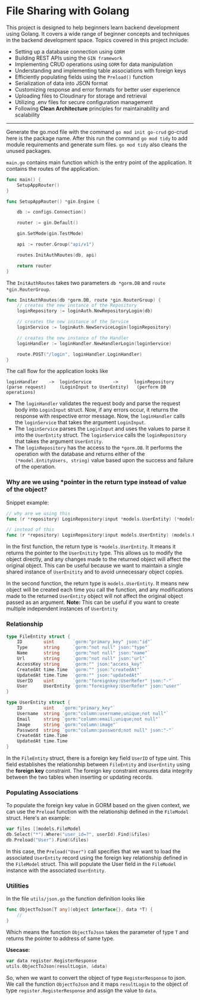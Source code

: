 # File Sharing with Golang

This project is designed to help beginners learn backend development using Golang. It covers a wide range of beginner concepts and techniques in the backend development space. Topics covered in this project include:

- Setting up a database connection using `GORM`
- Building REST APIs using the `GIN framework`
- Implementing CRUD operations using `GORM` for data manipulation
- Understanding and implementing table associations with foreign keys
- Efficiently populating fields using the `Preload()` function
- Serialization of data into JSON format
- Customizing response and error formats for better user experience
- Uploading files to Cloudinary for storage and retrieval
- Utilizing .env files for secure configuration management
- Following **Clean Architecture** principles for maintainability and scalability

---

Generate the go.mod file with the command `go mod init go-crud` go-crud here is the package name.
After this run the command `go mod tidy` to add module requirements and generate sum files.
`go mod tidy` also cleans the unused packages.

`main.go` contains main function which is the entry point of the application.
It contains the routes of the application.

```go
func main() {
	SetupAppRouter()
}

func SetupAppRouter() *gin.Engine {

	db := configs.Connection()

	router := gin.Default()

	gin.SetMode(gin.TestMode)

	api := router.Group("api/v1")

	routes.InitAuthRoutes(db, api)

	return router
}
```

The `InitAuthRoutes` takes two parameters `db *gorm.DB` and `route *gin.RouterGroup`.

```go
func InitAuthRoutes(db *gorm.DB, route *gin.RouterGroup) {
    // creates the new instance of the Repository
	loginRepository := loginAuth.NewRepositoryLogin(db)

    // creates the new instance of the Service
	loginService := loginAuth.NewServiceLogin(loginRepository)

    // creates the new instance of the Handler
	loginHandler := loginHandler.NewHandlerLogin(loginService)

	route.POST("/login", loginHandler.LoginHandler)
}
```

The call flow for the application looks like

```
loginHandler    ->  loginService        ->      loginRepository
(parse request)     (LoginInput to UserEntity)   (perform DB operations)
```

- The `loginHandler` validates the request body and parse the request body into `LoginInput` struct. Now, if any errors occur, it returns the response with respective error message.
  Now, the `loginHandler` calls the `loginService` that takes the argument `LoginInput`.
- The `loginService` parses the `LoginInput` and uses the values to parse it into the `UserEntity` struct.
  The `loginService` calls the `loginRepository` that takes the argument `UserEntity`.
- The `loginRepository` has the access to the `*gorm.DB`. It performs the operation with the database and returns either of the `(*model.EntityUsers, string)`
  value based upon the success and failure of the operation.

### Why are we using \*pointer in the return type instead of value of the object?

Snippet example:

```go
// why are we using this
func (r *repository) LoginRepository(input *models.UserEntity) (*models.UserEntity, int) {}

// instead of this
func (r *repository) LoginRepository(input models.UserEntity) (models.UserEntity, int) {}

```

In the first function, the return type is `*models.UserEntity`. It means it returns the pointer to the `UserEnitity` type.
This allows us to modify the object directly, and any changes made to the returned object will affect the original object. This can be useful because we want to maintain a single shared instance of `UserEnitity` and to avoid unnecessary object copies.

In the second function, the return type is `models.UserEntity`.
It means new object will be created each time you call the function, and any modifications made to the returned `UserEntity` object will not affect the original object passed as an argument.
**Note:** This can be useful if you want to create multiple independent instances of `UserEntity`


### Relationship
```go
type FileEntity struct {
	ID        uint       `gorm:"primary_key" json:"id"`
	Type      string     `gorm:"not null" json:"type"`
	Name      string     `gorm:"not null" json:"name"`
	Url       string     `gorm:"not null" json:"url"`
	AccessKey string     `gorm:"" json:"access_key"`
	CreatedAt time.Time  `gorm:"" json:"createdAt"`
	UpdatedAt time.Time  `gorm:"" json:"updatedAt"`
	UserID    uint       `gorm:"foreignkey:UserRefer" json:"-"`
	User      UserEntity `gorm:"foreignkey:UserRefer" json:"user"`
}

type UserEntity struct {
	ID        uint   `gorm:"primary_key"`
	Username  string `gorm:"column:username;unique;not null"`
	Email     string `gorm:"column:email;unique;not null"`
	Image     string `gorm:"column:image"`
	Password  string `gorm:"column:password;not null" json:"-"`
	CreatedAt time.Time
	UpdatedAt time.Time
}
```
In the `FileEntity` struct, there is a foreign key field `UserID` of type uint. This field establishes the relationship between `FileEntity` and `UserEntity` using the **foreign key** constraint. The foreign key constraint ensures data integrity between the two tables when inserting or updating records.

### Populating Associations
To populate the foreign key value in GORM based on the given context, we can use the `Preload` function with the relationship defined in the `FileModel` struct. Here's an example:
```go
var files []models.FileModel
db.Select("*").Where("user_id=?", userId).Find(&files)
db.Preload("User").Find(&files)
```
In this case, the `Preload("User")` call specifies that we want to load the associated `UserEntity` record using the foreign key relationship defined in the `FileModel` struct. This will populate the User field in the `FileModel` instance with the associated `UserEntity`.
### Utilities

In the file `utils/json.go` the function definition looks like

```go
func ObjectToJson[T any](object interface{}, data *T) {
	// 
}
```

Which means the function `ObjectToJson` takes the parameter of type `T` and returns the pointer to address of same type.

**Usecase:**
```go
var data register.RegisterResponse
utils.ObjectToJson(resultLogin, &data)
```
So, when we want to convert the object of type `RegisterResponse` to json. We call the function `ObjectToJson` and it maps `resultLogin` to the object of type `register.RegisterResponse` and assign the value to `data`.